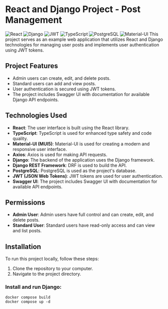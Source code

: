 # React and Django Project - Post Management

![React](https://img.shields.io/badge/React-18.2.0-blue.svg)
![Django](https://img.shields.io/badge/Django-4.2.3-green.svg)
![JWT](https://img.shields.io/badge/JWT-Authentication-orange.svg)
![TypeScript](https://img.shields.io/badge/TypeScript-4.9.5-blue.svg)
![PostgreSQL](https://img.shields.io/badge/PostgreSQL-Latest-yellow.svg)
![Material-UI](https://img.shields.io/badge/Material--UI-5.14.1-blueviolet.svg)
This project serves as an example web application that utilizes React and Django technologies for managing user posts and implements user authentication using JWT tokens.

## Project Features

- Admin users can create, edit, and delete posts.
- Standard users can add and view posts.
- User authentication is secured using JWT tokens.
- The project includes Swagger UI with documentation for available Django API endpoints.

## Technologies Used

- **React**: The user interface is built using the React library.
- **TypeScript**: TypeScript is used for enhanced type safety and code quality.
- **Material-UI (MUI5)**: Material-UI is used for creating a modern and responsive user interface.
- **Axios**: Axios is used for making API requests.
- **Django**: The backend of the application uses the Django framework.
- **Django REST Framework**: DRF is used to build the API.
- **PostgreSQL**: PostgreSQL is used as the project's database.
- **JWT (JSON Web Tokens)**: JWT tokens are used for user authentication.
- **Swagger UI**: The project includes Swagger UI with documentation for available API endpoints.

## Permissions

- **Admin User**: Admin users have full control and can create, edit, and delete posts.
- **Standard User**: Standard users have read-only access and can view and list posts.

## Installation

To run this project locally, follow these steps:

1. Clone the repository to your computer.
2. Navigate to the project directory.

### Install and run Django:

```shell
docker compose build
docker compose up -d

